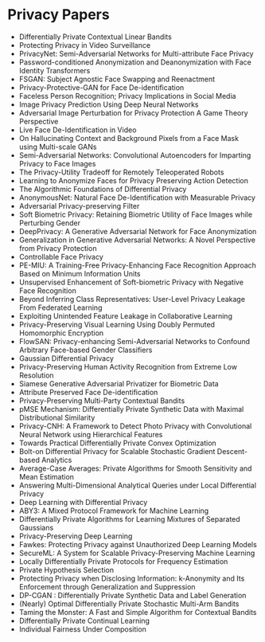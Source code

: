 # Privacy Papers

<ul>

                             

 <li><a target="_blank" href="https://github.com/manjunath5496/Privacy-Papers/blob/master/p(1).pdf" style="text-decoration:none;">Differentially Private Contextual Linear Bandits</a></li>

 <li><a target="_blank" href="https://github.com/manjunath5496/Privacy-Papers/blob/master/p(2).pdf" style="text-decoration:none;">Protecting Privacy in Video Surveillance</a></li>

<li><a target="_blank" href="https://github.com/manjunath5496/Privacy-Papers/blob/master/p(3).pdf" style="text-decoration:none;">PrivacyNet: Semi-Adversarial Networks for
Multi-attribute Face Privacy</a></li>
 <li><a target="_blank" href="https://github.com/manjunath5496/Privacy-Papers/blob/master/p(4).pdf" style="text-decoration:none;">Password-conditioned Anonymization and
Deanonymization with Face Identity Transformers</a></li>                              
<li><a target="_blank" href="https://github.com/manjunath5496/Privacy-Papers/blob/master/p(5).pdf" style="text-decoration:none;">FSGAN: Subject Agnostic Face Swapping and Reenactment</a></li>
<li><a target="_blank" href="https://github.com/manjunath5496/Privacy-Papers/blob/master/p(6).pdf" style="text-decoration:none;">Privacy-Protective-GAN for Face De-identification</a></li>
 <li><a target="_blank" href="https://github.com/manjunath5496/Privacy-Papers/blob/master/p(7).pdf" style="text-decoration:none;">Faceless Person Recognition;
Privacy Implications in Social Media</a></li>

 <li><a target="_blank" href="https://github.com/manjunath5496/Privacy-Papers/blob/master/p(8).pdf" style="text-decoration:none;"> Image Privacy Prediction Using Deep Neural Networks </a></li>
   <li><a target="_blank" href="https://github.com/manjunath5496/Privacy-Papers/blob/master/p(9).pdf" style="text-decoration:none;">Adversarial Image Perturbation for Privacy Protection A Game Theory Perspective</a></li>
  
   
 <li><a target="_blank" href="https://github.com/manjunath5496/Privacy-Papers/blob/master/p(10).pdf" style="text-decoration:none;">Live Face De-Identification in Video </a></li>                              
<li><a target="_blank" href="https://github.com/manjunath5496/Privacy-Papers/blob/master/p(11).pdf" style="text-decoration:none;">On Hallucinating Context and Background Pixels from a Face Mask using Multi-scale GANs</a></li>
<li><a target="_blank" href="https://github.com/manjunath5496/Privacy-Papers/blob/master/p(12).pdf" style="text-decoration:none;">Semi-Adversarial Networks: Convolutional Autoencoders for Imparting Privacy to Face Images</a></li>
<li><a target="_blank" href="https://github.com/manjunath5496/Privacy-Papers/blob/master/p(13).pdf" style="text-decoration:none;">The Privacy-Utility Tradeoff
for Remotely Teleoperated Robots</a></li>

<li><a target="_blank" href="https://github.com/manjunath5496/Privacy-Papers/blob/master/p(14).pdf" style="text-decoration:none;">Learning to Anonymize Faces for
Privacy Preserving Action Detection</a></li>
                              
<li><a target="_blank" href="https://github.com/manjunath5496/Privacy-Papers/blob/master/p(15).pdf" style="text-decoration:none;">The Algorithmic Foundations
of Differential Privacy</a></li>

<li><a target="_blank" href="https://github.com/manjunath5496/Privacy-Papers/blob/master/p(16).pdf" style="text-decoration:none;">AnonymousNet: Natural Face De-Identification with Measurable Privacy</a></li>

  <li><a target="_blank" href="https://github.com/manjunath5496/Privacy-Papers/blob/master/p(17).pdf" style="text-decoration:none;">Adversarial Privacy-preserving Filter</a></li>   
  
<li><a target="_blank" href="https://github.com/manjunath5496/Privacy-Papers/blob/master/p(18).pdf" style="text-decoration:none;">Soft Biometric Privacy: Retaining Biometric Utility of Face Images while Perturbing Gender</a></li> 

  
<li><a target="_blank" href="https://github.com/manjunath5496/Privacy-Papers/blob/master/p(19).pdf" style="text-decoration:none;">DeepPrivacy: A Generative Adversarial Network
for Face Anonymization</a></li> 

<li><a target="_blank" href="https://github.com/manjunath5496/Privacy-Papers/blob/master/p(20).pdf" style="text-decoration:none;">Generalization in Generative Adversarial Networks: A Novel Perspective from Privacy Protection</a></li>

<li><a target="_blank" href="https://github.com/manjunath5496/Privacy-Papers/blob/master/p(21).pdf" style="text-decoration:none;">Controllable Face Privacy</a></li>
<li><a target="_blank" href="https://github.com/manjunath5496/Privacy-Papers/blob/master/p(22).pdf" style="text-decoration:none;">PE-MIU: A Training-Free Privacy-Enhancing Face
Recognition Approach Based on Minimum Information Units</a></li> 
 <li><a target="_blank" href="https://github.com/manjunath5496/Privacy-Papers/blob/master/p(23).pdf" style="text-decoration:none;">Unsupervised Enhancement of Soft-biometric
Privacy with Negative Face Recognition</a></li> 
 

   <li><a target="_blank" href="https://github.com/manjunath5496/Privacy-Papers/blob/master/p(24).pdf" style="text-decoration:none;">Beyond Inferring Class Representatives: User-Level Privacy Leakage From Federated Learning</a></li>
 
   <li><a target="_blank" href="https://github.com/manjunath5496/Privacy-Papers/blob/master/p(25).pdf" style="text-decoration:none;">Exploiting Unintended Feature Leakage in Collaborative Learning</a></li>                              
 <li><a target="_blank" href="https://github.com/manjunath5496/Privacy-Papers/blob/master/p(26).pdf" style="text-decoration:none;">Privacy-Preserving Visual Learning Using
Doubly Permuted Homomorphic Encryption</a></li>
 <li><a target="_blank" href="https://github.com/manjunath5496/Privacy-Papers/blob/master/p(27).pdf" style="text-decoration:none;">FlowSAN: Privacy-enhancing Semi-Adversarial
Networks to Confound Arbitrary Face-based Gender Classifiers</a></li>
   
 
   <li><a target="_blank" href="https://github.com/manjunath5496/Privacy-Papers/blob/master/p(28).pdf" style="text-decoration:none;">Gaussian Differential Privacy</a></li>
 
   <li><a target="_blank" href="https://github.com/manjunath5496/Privacy-Papers/blob/master/p(29).pdf" style="text-decoration:none;">Privacy-Preserving Human Activity Recognition from Extreme Low Resolution </a></li>                              

  <li><a target="_blank" href="https://github.com/manjunath5496/Privacy-Papers/blob/master/p(30).pdf" style="text-decoration:none;">Siamese Generative Adversarial Privatizer
for Biometric Data</a></li>
 
   <li><a target="_blank" href="https://github.com/manjunath5496/Privacy-Papers/blob/master/p(31).pdf" style="text-decoration:none;">Attribute Preserved Face De-identification</a></li> 
    <li><a target="_blank" href="https://github.com/manjunath5496/Privacy-Papers/blob/master/p(32).pdf" style="text-decoration:none;">Privacy-Preserving Multi-Party Contextual Bandits</a></li> 

   <li><a target="_blank" href="https://github.com/manjunath5496/Privacy-Papers/blob/master/p(33).pdf" style="text-decoration:none;">pMSE Mechanism: Differentially Private Synthetic Data with Maximal Distributional Similarity</a></li>                              

  <li><a target="_blank" href="https://github.com/manjunath5496/Privacy-Papers/blob/master/p(34).pdf" style="text-decoration:none;">Privacy-CNH: A Framework to Detect Photo Privacy with Convolutional Neural Network using Hierarchical Features</a></li> 
 
  <li><a target="_blank" href="https://github.com/manjunath5496/Privacy-Papers/blob/master/p(35).pdf" style="text-decoration:none;">Towards Practical Differentially Private Convex Optimization</a></li> 

  <li><a target="_blank" href="https://github.com/manjunath5496/Privacy-Papers/blob/master/p(36).pdf" style="text-decoration:none;">Bolt-on Differential Privacy for Scalable
Stochastic Gradient Descent-based Analytics</a></li> 
 
<li><a target="_blank" href="https://github.com/manjunath5496/Privacy-Papers/blob/master/p(37).pdf" style="text-decoration:none;">Average-Case Averages:
Private Algorithms for Smooth Sensitivity and Mean Estimation</a></li>
 <li><a target="_blank" href="https://github.com/manjunath5496/Privacy-Papers/blob/master/p(38).pdf" style="text-decoration:none;">Answering Multi-Dimensional Analytical Queries under Local Differential Privacy</a></li>
<li><a target="_blank" href="https://github.com/manjunath5496/Privacy-Papers/blob/master/p(39).pdf" style="text-decoration:none;">Deep Learning with Differential Privacy</a></li>
 <li><a target="_blank" href="https://github.com/manjunath5496/Privacy-Papers/blob/master/p(40).pdf" style="text-decoration:none;">ABY3: A Mixed Protocol Framework for Machine Learning</a></li>                              
<li><a target="_blank" href="https://github.com/manjunath5496/Privacy-Papers/blob/master/p(41).pdf" style="text-decoration:none;">Differentially Private Algorithms for
Learning Mixtures of Separated Gaussians</a></li>
<li><a target="_blank" href="https://github.com/manjunath5496/Privacy-Papers/blob/master/p(42).pdf" style="text-decoration:none;">Privacy-Preserving Deep Learning</a></li>
 
  <li><a target="_blank" href="https://github.com/manjunath5496/Privacy-Papers/blob/master/p(43).pdf" style="text-decoration:none;">Fawkes: Protecting Privacy against Unauthorized Deep Learning Models</a></li>
 <li><a target="_blank" href="https://github.com/manjunath5496/Privacy-Papers/blob/master/p(44).pdf" style="text-decoration:none;">SecureML: A System for Scalable
Privacy-Preserving Machine Learning</a></li>
   <li><a target="_blank" href="https://github.com/manjunath5496/Privacy-Papers/blob/master/p(45).pdf" style="text-decoration:none;">Locally Differentially Private Protocols
for Frequency Estimation</a></li>  
   
<li><a target="_blank" href="https://github.com/manjunath5496/Privacy-Papers/blob/master/p(46).pdf" style="text-decoration:none;">Private Hypothesis Selection</a></li> 
                             
<li><a target="_blank" href="https://github.com/manjunath5496/Privacy-Papers/blob/master/p(47).pdf" style="text-decoration:none;">Protecting Privacy when Disclosing Information: k-Anonymity and Its Enforcement through Generalization and Suppression</a></li>
<li><a target="_blank" href="https://github.com/manjunath5496/Privacy-Papers/blob/master/p(48).pdf" style="text-decoration:none;">DP-CGAN : Differentially Private Synthetic Data and Label Generation</a></li>

<li><a target="_blank" href="https://github.com/manjunath5496/Privacy-Papers/blob/master/p(49).pdf" style="text-decoration:none;">(Nearly) Optimal Differentially Private Stochastic Multi-Arm Bandits</a></li>
                              
<li><a target="_blank" href="https://github.com/manjunath5496/Privacy-Papers/blob/master/p(50).pdf" style="text-decoration:none;">Taming the Monster: A Fast and Simple Algorithm for Contextual Bandits</a></li>
<li><a target="_blank" href="https://github.com/manjunath5496/Privacy-Papers/blob/master/p(51).pdf" style="text-decoration:none;">Differentially Private Continual Learning</a></li>
<li><a target="_blank" href="https://github.com/manjunath5496/Privacy-Papers/blob/master/p(52).pdf" style="text-decoration:none;">Individual Fairness Under Composition</a></li>

</ul>
  
  

